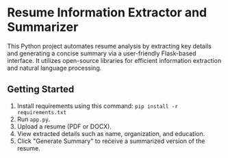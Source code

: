 # Resume Information Extractor and Summarizer

This Python project automates resume analysis by extracting key details and generating a concise summary via a user-friendly Flask-based interface. It utilizes open-source libraries for efficient information extraction and natural language processing.

## Getting Started
1. Install requirements using this command: `pip install -r requirements.txt`
2. Run `app.py`.
3. Upload a resume (PDF or DOCX).
4. View extracted details such as name, organization, and education.
5. Click "Generate Summary" to receive a summarized version of the resume.









